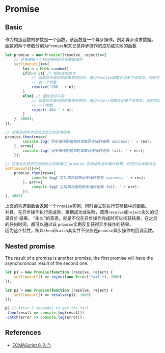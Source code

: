 # Promise

## Basic
作为构造函数的参数是一个函数，该函数是一个异步操作。例如异步请求数据。  
函数的两个参数分别为`Promise`用来记录异步操作的成功或失败的函数
```js
let promise = new Promise((resolve, reject)=>{
    // 这里模拟一个耗时两秒的异步数据请求
    setTimeout(()=>{
        let n = Math.random();
        if(n>0.5){ // 模拟请求成功
            // 如果异步操作的结果是成功的，通过resolve函数会记录下该成功，同时可以接
            // 收一个参数
            resolve('200 ' + n);
        }
        else{ // 模拟请求失败
            // 如果异步操作的结果是失败的，通过reject函数会记录下该失败，同时可以接收
            // 一个参数
            reject('404 ' + n);
        }
    }, 2000);
});

// 这里会在异步完成之后立刻获得结果
promise.then(res=>{
        console.log('异步操作刚结束时读取异步操作结果 success: ' + res);
    }, err=>{
        console.log('异步操作刚结束时读取异步操作结果 fail: ' + err);
    });

// 这里会在异步完成两秒之后再通过`promise`实例读取异步操作结果，仍然可以读取成功
setTimeout(()=>{
    promise.then(res=>{
            console.log('之后再次读取异步操作结果 success: ' + res);
        }, err=>{
            console.log('之后再次读取异步操作结果 fail: ' + err);
        });
}, 4000)
```

上面的构造函数会返回一个`Promise`实例，同时会立刻执行其参数中的函数。  
并且，在异步操作执行完成后，根据成功或失败，调用`resolve`或`reject`永久的记录异步
结果。
“永久”的意思，就是不仅在异步操作完成时可以捕获结果，在之后的任何时间，都可以通过该
`promise`实例反复获得异步操作的结果。  
因为这个特性，所以`then`和`catch`其实并不仅仅是`promise`异步操作的回调函数。


## Nested promise
The result of a promise is another promise, the first promise will have the
asynchoronous result of the second one.

```js
let p1 = new Promise(function (resolve, reject) {
    setTimeout(() => reject(new Error('fail')), 3000)
});

let p2 = new Promise(function (resolve, reject) {
    setTimeout(() => resolve(p1), 1000)
});

p2 // After 3 secondes to get the fail
.then(result => console.log(result))
.catch(error => console.log(error));
```

##

## References
* [ECMAScript 6 入门](http://es6.ruanyifeng.com/#docs/promise)
